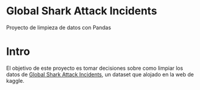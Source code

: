 # Global Shark Attack Incidents
Proyecto de limpieza de datos con Pandas

# Intro
El objetivo de este proyecto es tomar decisiones sobre como limpiar los datos de [Global Shark Attack Incidents](https://www.kaggle.com/teajay/global-shark-attacks/version/1), un dataset que alojado en la web de kaggle.
